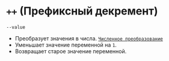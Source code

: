# `++` (Префиксный декремент)

`--value`

- Преобразует значения в числа. [`Численное преобразование`](<../ТЕОРИЯ/Преобразование (численное).md>)
- Уменьшает значение переменной на `1`.
- Возвращает старое значение переменной.
